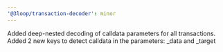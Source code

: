 ```yaml
---
'@3loop/transaction-decoder': minor
---
```


Added deep-nested decoding of calldata parameters for all transactions. Added 2 new keys to detect calldata in the parameters: \_data and \_target
